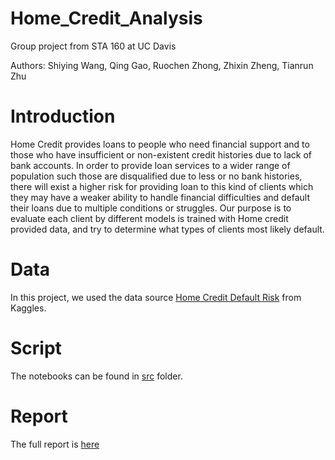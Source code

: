 # Home_Credit_Analysis
Group project from STA 160 at UC Davis

Authors: Shiying Wang, Qing Gao, Ruochen Zhong, Zhixin Zheng, Tianrun Zhu

# Introduction

Home Credit provides loans to people who need financial support and to those who have insufficient or non-existent credit histories due to lack of bank accounts. In order to provide loan services to a wider range of population such those are disqualified due to less or no bank histories, there will exist a higher risk for providing loan to this kind of clients which they may have a weaker ability to handle financial difficulties and default their loans due to multiple conditions or struggles. Our purpose is to evaluate each client by different models is trained with Home credit provided data, and try to determine what types of clients most likely default.

# Data

In this project, we used the data source [Home Credit Default Risk](https://www.kaggle.com/c/home-credit-default-risk/data) from Kaggles.

# Script

The notebooks can be found in [src](https://github.com/fsywang/Home_Credit_Analysis/tree/master/src) folder.

# Report

The full report is [here](https://github.com/fsywang/Home_Credit_Analysis/blob/master/doc/Final%20Report.pdf)